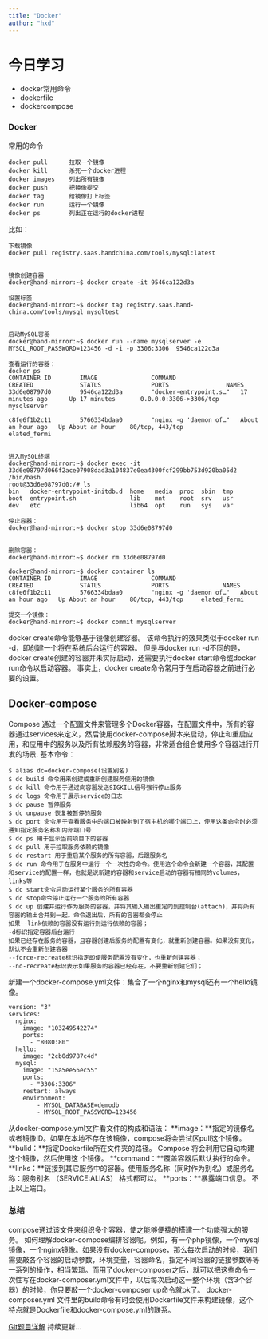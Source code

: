 ```yaml
---
title: "Docker"
author: "hxd"
---
```



# 今日学习
- docker常用命令
- dockerfile
- dockercompose

### Docker
常用的命令

```
docker pull      拉取一个镜像
docker kill      杀死一个docker进程
docker images    列出所有镜像
docker push      把镜像提交
docker tag 		 给镜像打上标签
docker run       运行一个镜像
docker ps        列出正在运行的docker进程
```
比如：
```
下载镜像
docker pull registry.saas.handchina.com/tools/mysql:latest


镜像创建容器
docker@hand-mirror:~$ docker create -it 9546ca122d3a

设置标签
docker@hand-mirror:~$ docker tag registry.saas.hand-china.com/tools/mysql mysqltest


启动MySQL容器
docker@hand-mirror:~$ docker run --name mysqlserver -e MYSQL_ROOT_PASSWORD=123456 -d -i -p 3306:3306  9546ca122d3a

查看运行的容器：
docker ps
CONTAINER ID        IMAGE               COMMAND                  CREATED             STATUS              PORTS                NAMES
33d6e08797d0        9546ca122d3a        "docker-entrypoint.s…"   17 minutes ago      Up 17 minutes       0.0.0.0:3306->3306/tcp   mysqlserver

c8fe6f1b2c11        5766334bdaa0        "nginx -g 'daemon of…"   About an hour ago   Up About an hour    80/tcp, 443/tcp          elated_fermi


进入MySQL终端
docker@hand-mirror:~$ docker exec -it 33d6e08797d066f2ace07908dad3a104837e0ea4300fcf299bb753d920ba05d2 /bin/bash
root@33d6e08797d0:/# ls
bin   docker-entrypoint-initdb.d  home   media  proc  sbin  tmp
boot  entrypoint.sh               lib    mnt    root  srv   usr
dev   etc                         lib64  opt    run   sys   var

停止容器：
docker@hand-mirror:~$ docker stop 33d6e08797d0


删除容器：
docker@hand-mirror:~$ docker rm 33d6e08797d0

docker@hand-mirror:~$ docker container ls
CONTAINER ID        IMAGE               COMMAND                  CREATED             STATUS              PORTS               NAMES
c8fe6f1b2c11        5766334bdaa0        "nginx -g 'daemon of…"   About an hour ago   Up About an hour    80/tcp, 443/tcp     elated_fermi

提交一个镜像：
docker@hand-mirror:~$ docker commit mysqlserver

```

docker create命令能够基于镜像创建容器。
该命令执行的效果类似于docker run -d，即创建一个将在系统后台运行的容器。
但是与docker run -d不同的是，docker create创建的容器并未实际启动，还需要执行docker start命令或docker run命令以启动容器。
事实上，docker create命令常用于在启动容器之前进行必要的设置。

## Docker-compose
Compose 通过一个配置文件来管理多个Docker容器，在配置文件中，所有的容器通过services来定义，然后使用docker-compose脚本来启动，停止和重启应用，和应用中的服务以及所有依赖服务的容器，非常适合组合使用多个容器进行开发的场景.
基本命令：
```
$ alias dc=docker-compose(设置别名)
$ dc build 命令用来创建或重新创建服务使用的镜像
$ dc kill 命令用于通过向容器发送SIGKILL信号强行停止服务
$ dc logs 命令用于展示service的日志
$ dc pause 暂停服务
$ dc unpause 恢复被暂停的服务
$ dc port 命令用于查看服务中的端口被映射到了宿主机的哪个端口上，使用这条命令时必须通知指定服务名称和内部端口号
$ dc ps 用于显示当前项目下的容器
$ dc pull 用于拉取服务依赖的镜像
$ dc restart 用于重启某个服务的所有容器，后跟服务名
$ dc run 命令用于在服务中运行一个一次性的命令。使用这个命令会新建一个容器，其配置和service的配置一样，也就是说新建的容器和service启动的容器有相同的volumes，links等
$ dc start命令启动运行某个服务的所有容器
$ dc stop命令停止运行一个服务的所有容器
$ dc up 创建并运行作为服务的容器，并将其输入输出重定向到控制台(attach)，并将所有容器的输出合并到一起。命令退出后，所有的容器都会停止
如果--link依赖的容器没有运行则运行依赖的容器； 
-d标识指定容器后台运行
如果已经存在服务的容器，且容器创建后服务的配置有变化，就重新创建容器。如果没有变化，默认不会重新创建容器
--force-recreate标识指定即使服务配置没有变化，也重新创建容器； 
--no-recreate标识表示如果服务的容器已经存在，不要重新创建它们；
```
新建一个docker-compose.yml文件：集合了一个nginx和mysql还有一个hello镜像。

```
version: "3"
services:
  nginx:
    image: "103249542274"
    ports: 
      - "8080:80"
  hello:
    image: "2cb0d9787c4d"
  mysql: 
    image: "15a5ee56ec55"
    ports:
      - "3306:3306"
    restart: always
    environment:
        - MYSQL_DATABASE=demodb
        - MYSQL_ROOT_PASSWORD=123456
```
从docker-compose.yml文件看文件的构成和语法：
**image：**指定的镜像名或者镜像ID。如果在本地不存在该镜像，compose将会尝试区pull这个镜像。
**bulid：**指定Dockerfile所在文件夹的路径。	Compose		将会利用它自动构建这个镜像，然后使用这 个镜像。
**command：**覆盖容器后默认执行的命令。
**links：**链接到其它服务中的容器。使用服务名称（同时作为别名）或服务名称：服务别名	（SERVICE:ALIAS）		格式都可以。
**ports：**暴露端口信息。
不止以上端口。
### 总结
compose通过该文件来组织多个容器，使之能够便捷的搭建一个功能强大的服务。
如何理解docker-compose编排容器呢。例如，有一个php镜像，一个mysql镜像，一个nginx镜像。如果没有docker-compose，那么每次启动的时候，我们需要敲各个容器的启动参数，环境变量，容器命名，指定不同容器的链接参数等等一系列的操作，相当繁琐。而用了docker-composer之后，就可以把这些命令一次性写在docker-composer.yml文件中，以后每次启动这一整个环境（含3个容器）的时候，你只要敲一个docker-composer up命令就ok了。
docker-composer.yml 文件里的build命令有时会使用Dockerfile文件来构建镜像，这个特点就是Dockerfile和docker-compose.yml的联系。

[Git题目详解](https://mangoqiqi.github.io/2018/07/13/Git%E8%AF%95%E9%A2%98/) 持续更新...
